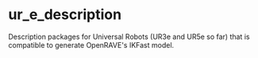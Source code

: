 # ur_e_description
Description packages for Universal Robots (UR3e and UR5e so far) that is compatible to generate OpenRAVE's IKFast model.
